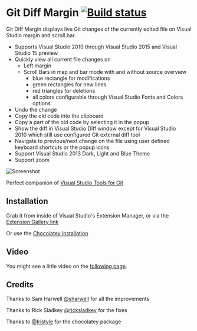# Git Diff Margin [![Build status](https://ci.appveyor.com/api/projects/status/42u2e3db3exo546p)](https://ci.appveyor.com/project/laurentkempe/gitdiffmargin)


Git Diff Margin displays live Git changes of the currently edited file on Visual Studio margin and scroll bar.

* Supports Visual Studio 2010 through Visual Studio 2015 and Visual Studio 15 preview
* Quickly view all current file changes on
    * Left margin
    * Scroll Bars in map and bar mode with and without source overview
        * blue rectangle for modifications
        * green rectangles for new lines
        * red triangles for deletions
        * all colors configurable through Visual Studio Fonts and Colors options
* Undo the change
* Copy the old code into the clipboard
* Copy a part of the old code by selecting it in the popup
* Show the diff in Visual Studio Diff window except for Visual Studio 2010 which still use configured Git external diff tool
* Navigate to previous/next change on the file using user defined keyboard shortcuts or the popup icons
* Support Visual Studio 2013 Dark, Light and Blue Theme
* Support zoom

![Screenshot](http://i1.visualstudiogallery.msdn.s-msft.com/cf49cf30-2ca6-4ea0-b7cc-6a8e0dadc1a8/image/file/142621/1/gitdiffmargin-preview.png)

Perfect companion of [Visual Studio Tools for Git](http://visualstudiogallery.msdn.microsoft.com/abafc7d6-dcaa-40f4-8a5e-d6724bdb980c)

## Installation

Grab it from inside of Visual Studio's Extension Manager, or via the [Extension Gallery link](http://visualstudiogallery.msdn.microsoft.com/cf49cf30-2ca6-4ea0-b7cc-6a8e0dadc1a8)

Or use the [Chocolatey installation](https://chocolatey.org/packages/GitDiffMargin)

## Video

You might see a little video on the [following page](https://www.flickr.com/photos/laurentkempe/14879945429/).

## Credits

Thanks to Sam Harwell [@sharwell](https://github.com/sharwell) for all the improvements

Thanks to Rick Sladkey [@ricksladkey](https://github.com/ricksladkey) for the fixes

 Thanks to [@Iristyle](https://github.com/Iristyle) for the chocolatey package
